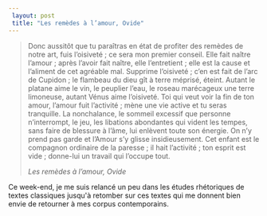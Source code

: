 ```yaml
---
 layout: post
 title: "Les remèdes à l’amour, Ovide"
---
```


<blockquote><p>Donc aussitôt que tu paraîtras en état de profiter des remèdes de notre art, fuis l’oisiveté ; ce sera mon premier conseil. Elle fait naître l’amour ; après l’avoir fait naître, elle l’entretient ; elle est la cause et l’aliment de cet agréable mal. Supprime l’oisiveté ; c’en est fait de l’arc de Cupidon ; le flambeau du dieu gît à terre méprisé, éteint. Autant le platane aime le vin, le peuplier l’eau, le roseau marécageux une terre limoneuse, autant Vénus aime l’oisiveté. Toi qui veut voir la fin de ton amour, l’amour fuit l’activité ; mène une vie active et tu seras tranquille. La nonchalance, le sommeil excessif que personne n’interrompt, le jeu, les libations abondantes qui vident les tempes, sans faire de blessure à l’âme, lui enlèvent toute son énergie. On n’y prend pas garde et l’Amour s’y glisse insidieusement. Cet enfant est le compagnon ordinaire de la paresse ; il hait l’activité ; ton esprit est vide ; donne-lui un travail qui l’occupe tout.</p><cite>Les remèdes à l’amour, Ovide</cite></blockquote>

Ce week-end, je me suis relancé un peu dans les études rhétoriques de textes classiques jusqu'à retomber sur ces textes qui me donnent bien envie de retourner à mes corpus contemporains.
